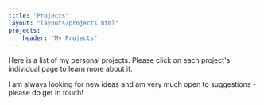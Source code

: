 ```yaml
---
title: "Projects"
layout: "layouts/projects.html"
projects:
    header: "My Projects"
---
```


Here is a list of my personal projects. Please click on each project's individual page to learn more about it.

I am always looking for new ideas and am very much open to suggestions - please do get in touch!